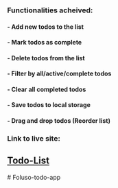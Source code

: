 ### Functionalities acheived:

#### - Add new todos to the list
#### - Mark todos as complete
#### - Delete todos from the list
#### - Filter by all/active/complete todos
#### - Clear all completed todos
#### - Save todos to local storage
#### - Drag and drop todos (Reorder list)

### Link to live site: 
## [Todo-List](https://jeyvers-todo-list.netlify.app/)
#   F o l u s o - t o d o - a p p  
 